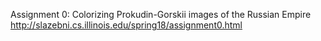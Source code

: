 Assignment 0: Colorizing Prokudin-Gorskii images of the Russian Empire
http://slazebni.cs.illinois.edu/spring18/assignment0.html
